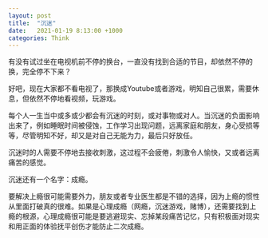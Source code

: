 ```yaml
---
layout: post
title:  "沉迷"
date:   2021-01-19 8:13:00 +1000
categories: Think
---
```


有没有试过坐在电视机前不停的换台，一直没有找到合适的节目，却依然不停的换，完全停不下来？

好吧，现在大家都不看电视了，那换成Youtube或者游戏，明知自己很累，需要休息，但依然不停地看视频，玩游戏。

每个人一生当中或多或少都会有沉迷的时刻，或对事物或对人。当沉迷的负面影响出来了，例如睡眠时间被侵蚀，工作学习出现问题，远离家庭和朋友，身心受损等等，尽管明知不好，却又是对自己无能为力，最后只好放任。

沉迷时的人需要不停地去接收刺激，这过程不会疲倦，刺激令人愉快，又或者远离痛苦的感觉。

沉迷还有一个名字：成瘾。

要解决上瘾很可能需要外力，朋友或者专业医生都是不错的选择，因为上瘾的惯性从里面打破真的很难。如果是心理成瘾（网瘾，沉迷游戏，赌博），还需要找到上瘾的根源，心理成瘾很可能是要逃避现实、忘掉某段痛苦记忆，只有积极面对现实和用正面的体验抚平创伤才能防止二次成瘾。

